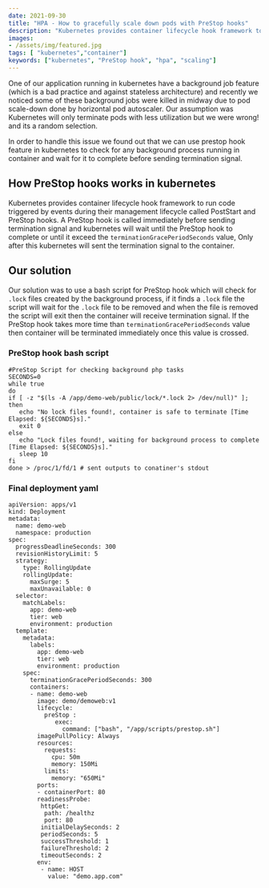 ```yaml
---
date: 2021-09-30
title: "HPA - How to gracefully scale down pods with PreStop hooks"
description: "Kubernetes provides container lifecycle hook framework to run code triggered by events during their management lifecycle called PostStart and PreStop hooks"
images:
- /assets/img/featured.jpg
tags: [ "kubernetes","container"]
keywords: ["kubernetes", "PreStop hook", "hpa", "scaling"]
---
```

One of our application running in kubernetes have a background job feature (which is a bad practice and against stateless architecture) and recently we noticed some of these background jobs were killed in midway due to pod scale-down done by horizontal pod autoscaler. Our assumption was Kubernetes will only terminate pods with less utilization but we were wrong! and its a random selection. 

In order to handle this issue we found out that we can use prestop hook feature in kubernetes to check for any background process running in container and wait for it to complete before sending termination signal.

## How PreStop hooks works in kubernetes
Kubernetes provides container lifecycle hook framework to run code triggered by events during their management lifecycle called PostStart and PreStop hooks. A PreStop hook is called immediately before sending termination signal and kubernetes will wait until the PreStop hook to complete or until it exceed the `terminationGracePeriodSeconds` value, Only after this kubernetes will sent the termination signal to the container.


## Our solution
Our solution was to use a bash script for PreStop hook which will check for `.lock` files created by the background process, if it finds a `.lock` file the script will wait for the `.lock` file to be removed and when the file is removed the script will exit then the container will receive termination signal. If the PreStop hook takes more time than `terminationGracePeriodSeconds` value then container will be terminated immediately once this value is crossed.

### PreStop hook bash script
```
#PreStop Script for checking background php tasks 
SECONDS=0
while true
do	
if [ -z "$(ls -A /app/demo-web/public/lock/*.lock 2> /dev/null)" ]; then
   echo "No lock files found!, container is safe to terminate [Time Elapsed: ${SECONDS}s]."
   exit 0
else
   echo "Lock files found!, waiting for background process to complete [Time Elapsed: ${SECONDS}s]."
   sleep 10
fi
done > /proc/1/fd/1 # sent outputs to conatiner's stdout
```

### Final deployment yaml
```
apiVersion: apps/v1
kind: Deployment
metadata:
  name: demo-web
  namespace: production
spec:
  progressDeadlineSeconds: 300
  revisionHistoryLimit: 5
  strategy:
    type: RollingUpdate
    rollingUpdate:
      maxSurge: 5
      maxUnavailable: 0
  selector:
    matchLabels:
      app: demo-web
      tier: web
      environment: production 
  template:
    metadata:
      labels:
        app: demo-web
        tier: web
        environment: production
    spec:
      terminationGracePeriodSeconds: 300
      containers:
      - name: demo-web
        image: demo/demoweb:v1
        lifecycle:
          preStop :
             exec:
               command: ["bash", "/app/scripts/prestop.sh"]           
        imagePullPolicy: Always
        resources:
          requests:
            cpu: 50m
            memory: 150Mi
          limits:
            memory: "650Mi" 
        ports:
        - containerPort: 80
        readinessProbe:
         httpGet:
          path: /healthz
          port: 80
         initialDelaySeconds: 2
         periodSeconds: 5
         successThreshold: 1
         failureThreshold: 2
         timeoutSeconds: 2
        env:
         - name: HOST 
           value: "demo.app.com"
```
